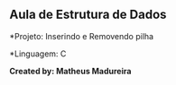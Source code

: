 <h2>Aula de Estrutura de Dados</h2>

*Projeto: Inserindo e Removendo pilha

*Linguagem: C

**Created by: Matheus Madureira**
